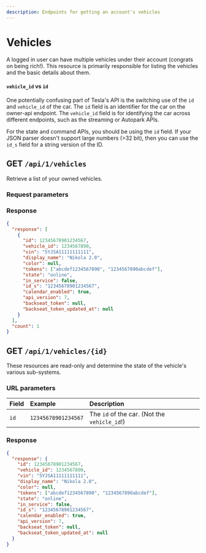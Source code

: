 ```yaml
---
description: Endpoints for getting an account's vehicles
---
```


# Vehicles

A logged in user can have multiple vehicles under their account (congrats on being rich!). This resource is primarily responsible for listing the vehicles and the basic details about them.

#### `vehicle_id` vs `id`

One potentially confusing part of Tesla's API is the switching use of the `id` and `vehicle_id` of the car. The `id` field is an identifier for the car on the owner-api endpoint. The `vehicle_id` field is for identifying the car across different endpoints, such as the streaming or Autopark APIs.

For the state and command APIs, you should be using the `id` field. If your JSON parser doesn't support large numbers (&gt;32 bit), then you can use the `id_s` field for a string version of the ID.

## GET `/api/1/vehicles`

Retrieve a list of your owned vehicles.

### Request parameters

### Response

```json
{
  "response": [
    {
      "id": 12345678901234567,
      "vehicle_id": 1234567890,
      "vin": "5YJSA11111111111",
      "display_name": "Nikola 2.0",
      "color": null,
      "tokens": ["abcdef1234567890", "1234567890abcdef"],
      "state": "online",
      "in_service": false,
      "id_s": "12345678901234567",
      "calendar_enabled": true,
      "api_version": 7,
      "backseat_token": null,
      "backseat_token_updated_at": null
    }
  ],
  "count": 1
}
```

## GET `/api/1/vehicles/{id}`

These resources are read-only and determine the state of the vehicle's various sub-systems.

### URL parameters

| Field | Example             | Description                                  |
| :---- | :------------------ | :------------------------------------------- |
| `id`  | `12345678901234567` | The `id` of the car. (Not the `vehicle_id`!) |

### Response

```json
{
  "response": {
    "id": 12345678901234567,
    "vehicle_id": 1234567890,
    "vin": "5YJSA11111111111",
    "display_name": "Nikola 2.0",
    "color": null,
    "tokens": ["abcdef1234567890", "1234567890abcdef"],
    "state": "online",
    "in_service": false,
    "id_s": "12345678901234567",
    "calendar_enabled": true,
    "api_version": 7,
    "backseat_token": null,
    "backseat_token_updated_at": null
  }
}
```
